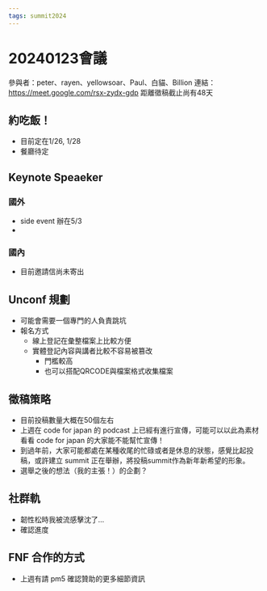 ```yaml
---
tags: summit2024
---
```

# 20240123會議
參與者：peter、rayen、yellowsoar、Paul、白貓、Billion
連結：https://meet.google.com/rsx-zydx-gdp
距離徵稿截止尚有48天

## 約吃飯！
- 目前定在1/26, 1/28
- 餐廳待定

## Keynote Speaeker 
### 國外
- side event 辦在5/3 
- 
### 國內
- 目前邀請信尚未寄出

## Unconf 規劃
- 可能會需要一個專門的人負責跳坑
- 報名方式
    - 線上登記在彙整檔案上比較方便
    - 實體登記內容與講者比較不容易被篡改
        - 門檻較高
        - 也可以搭配QRCODE與檔案格式收集檔案


## 徵稿策略
- 目前投稿數量大概在50個左右
- 上週在 code for japan 的 podcast 上已經有進行宣傳，可能可以以此為素材看看 code for japan 的大家能不能幫忙宣傳！
- 到過年前，大家可能都處在某種收尾的忙碌或者是休息的狀態，感覺比起投稿，或許建立 summit 正在舉辦，將投稿summit作為新年新希望的形象。
- 選舉之後的想法（我的主張！）的企劃？ 


## 社群軌
- 韌性松時我被流感擊沈了...
- 確認進度

## FNF 合作的方式
- 上週有請 pm5 確認贊助的更多細節資訊